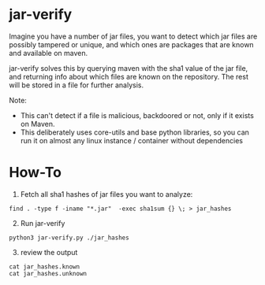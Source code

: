 # jar-verify

Imagine you have a number of jar files, you want to detect which jar files are possibly tampered or unique, and which ones are packages that are known and available on maven.

jar-verify solves this by querying maven with the sha1 value of the jar file, and returning info about which files are known on the repository. The rest will be stored in a file for further analysis.

Note:
- This can't detect if a file is malicious, backdoored or not, only if it exists on Maven.
- This deliberately uses core-utils and base python libraries, so you can run it on almost any linux instance / container without dependencies


# How-To


1. Fetch all sha1 hashes of jar files you want to analyze:

```
find . -type f -iname "*.jar"  -exec sha1sum {} \; > jar_hashes
```
2. Run jar-verify

```
python3 jar-verify.py ./jar_hashes
```

3. review the output

```
cat jar_hashes.known 
cat jar_hashes.unknown 
```